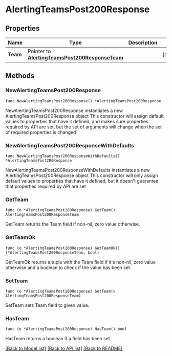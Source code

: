 # AlertingTeamsPost200Response

## Properties

Name | Type | Description | Notes
------------ | ------------- | ------------- | -------------
**Team** | Pointer to [**AlertingTeamsPost200ResponseTeam**](AlertingTeamsPost200ResponseTeam.md) |  | [optional] 

## Methods

### NewAlertingTeamsPost200Response

`func NewAlertingTeamsPost200Response() *AlertingTeamsPost200Response`

NewAlertingTeamsPost200Response instantiates a new AlertingTeamsPost200Response object
This constructor will assign default values to properties that have it defined,
and makes sure properties required by API are set, but the set of arguments
will change when the set of required properties is changed

### NewAlertingTeamsPost200ResponseWithDefaults

`func NewAlertingTeamsPost200ResponseWithDefaults() *AlertingTeamsPost200Response`

NewAlertingTeamsPost200ResponseWithDefaults instantiates a new AlertingTeamsPost200Response object
This constructor will only assign default values to properties that have it defined,
but it doesn't guarantee that properties required by API are set

### GetTeam

`func (o *AlertingTeamsPost200Response) GetTeam() AlertingTeamsPost200ResponseTeam`

GetTeam returns the Team field if non-nil, zero value otherwise.

### GetTeamOk

`func (o *AlertingTeamsPost200Response) GetTeamOk() (*AlertingTeamsPost200ResponseTeam, bool)`

GetTeamOk returns a tuple with the Team field if it's non-nil, zero value otherwise
and a boolean to check if the value has been set.

### SetTeam

`func (o *AlertingTeamsPost200Response) SetTeam(v AlertingTeamsPost200ResponseTeam)`

SetTeam sets Team field to given value.

### HasTeam

`func (o *AlertingTeamsPost200Response) HasTeam() bool`

HasTeam returns a boolean if a field has been set.


[[Back to Model list]](../README.md#documentation-for-models) [[Back to API list]](../README.md#documentation-for-api-endpoints) [[Back to README]](../README.md)


